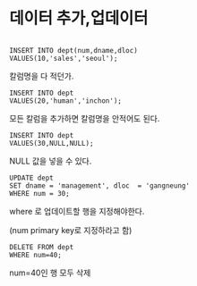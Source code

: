 # 데이터 추가,업데이터



```mysql

INSERT INTO dept(num,dname,dloc)
VALUES(10,'sales','seoul');

```



칼럼명을 다 적던가.



```mysql
INSERT INTO dept
VALUES(20,'human','inchon');
```



모든 칼럼을 추가하면 칼럼명을 안적어도 된다.



```mysql
INSERT INTO dept
VALUES(30,NULL,NULL);
```



NULL 값을 넣을 수 있다.



```mysql
UPDATE dept
SET dname = 'management', dloc  = 'gangneung'
WHERE num = 30;
```



where 로 업데이트할 행을 지정해야한다.

(num primary key로 지정하라고 함)



```mysql
DELETE FROM dept
WHERE num=40;
```



num=40인 행 모두 삭제



